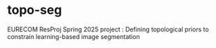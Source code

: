 # topo-seg
EURECOM ResProj Spring 2025 project : Defining topological priors to constrain learning-based image segmentation

